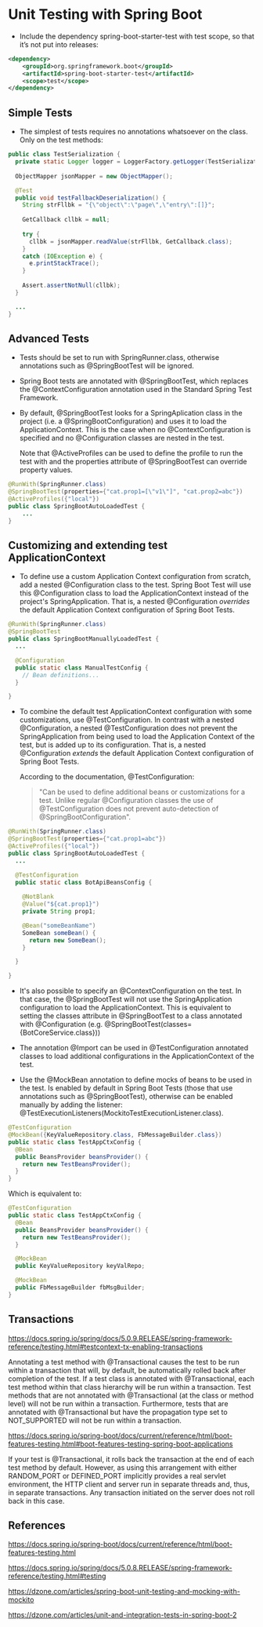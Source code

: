 # Unit Testing with Spring Boot

* Include the dependency spring-boot-starter-test with test scope, so that it’s not put into releases:

```xml
<dependency>
	<groupId>org.springframework.boot</groupId>
	<artifactId>spring-boot-starter-test</artifactId>
	<scope>test</scope>
</dependency>
```

## Simple Tests

* The simplest of tests requires no annotations whatsoever on the class. Only on the test methods:

```java
public class TestSerialization {
  private static Logger logger = LoggerFactory.getLogger(TestSerialization.class);
  
  ObjectMapper jsonMapper = new ObjectMapper();

  @Test
  public void testFallbackDeserialization() {  
    String strFllbk = "{\"object\":\"page\",\"entry\":[]}";
    
    GetCallback cllbk = null;
    
    try {
      cllbk = jsonMapper.readValue(strFllbk, GetCallback.class);
    } 
    catch (IOException e) {
      e.printStackTrace();
    }
    
    Assert.assertNotNull(cllbk);
  }

  ...
}
```

## Advanced Tests

* Tests should be set to run with SpringRunner.class, otherwise annotations such as @SpringBootTest will be ignored. 

* Spring Boot tests are annotated with @SpringBootTest, which replaces the @ContextConfiguration annotation used in the Standard Spring Test Framework. 

* By default, @SpringBootTest looks for a SpringAplication class in the project (i.e. a @SpringBootConfiguration) and uses it to load the ApplicationContext. This is the case when no @ContextConfiguration is specified and no @Configuration classes are nested in the test. 

   Note that @ActiveProfiles can be used to define the profile to run the test with and the  properties attribute of @SpringBootTest can override property values.

```java
@RunWith(SpringRunner.class)
@SpringBootTest(properties={"cat.prop1=[\"v1\"]", "cat.prop2=abc"})
@ActiveProfiles({"local"})
public class SpringBootAutoLoadedTest {
    ...
}
```

## Customizing and extending test ApplicationContext

* To define use a custom Application Context configuration from scratch, add a nested @Configuration class to the test. Spring Boot Test will use this @Configuration class to load the ApplicationContext instead of the project's SpringApplication. That is, a nested @Configuration *overrides* the default Application Context configuration of Spring Boot Tests.

```java
@RunWith(SpringRunner.class)
@SpringBootTest
public class SpringBootManuallyLoadedTest {
  ...

  @Configuration
  public static class ManualTestConfig {
    // Bean definitions...
  }

}
```

* To combine the default test ApplicationContext configuration with some customizations, use @TestConfiguration. In contrast with a nested @Configuration, a nested @TestConfiguration does not prevent the SpringApplication from being used to load the Application Context of the test, but is added up to its configuration. That is, a nested @Configuration *extends* the default Application Context configuration of Spring Boot Tests.

   According to the documentation, @TestConfiguration:
   > "Can be used to define additional beans or customizations for a test. Unlike regular @Configuration classes the use of @TestConfiguration does not prevent auto-detection of @SpringBootConfiguration".

```java
@RunWith(SpringRunner.class)
@SpringBootTest(properties={"cat.prop1=abc"})
@ActiveProfiles({"local"})
public class SpringBootAutoLoadedTest {
  ...

  @TestConfiguration
  public static class BotApiBeansConfig {
    
    @NotBlank
    @Value("${cat.prop1}")
    private String prop1;

    @Bean("someBeanName")
    SomeBean someBean() {
      return new SomeBean();
    }

  }

}
```

* It's also possible to specify an @ContextConfiguration on the test. In that case, the @SpringBootTest will not use the SpringApplication configuration to load the ApplicationContext.  This is equivalent to setting the classes attribute in @SpringBootTest to a class annotated with @Configuration (e.g. @SpringBootTest(classes={BotCoreService.class}))
<!-- TODO: Validate this claim. See example at bot-core.BotPingCommandTest -->

* The annotation @Import can be used in @TestConfiguration annotated classes to load additional  configurations in the ApplicationContext of the test.
<!-- TODO: Add example -->

* Use the @MockBean annotation to define mocks of beans to be used in the test. Is enabled by default in Spring Boot Tests (those that use annotations such as @SpringBootTest), otherwise can be enabled manually by adding the listener: @TestExecutionListeners(MockitoTestExecutionListener.class).
<!-- TODO: Add examples, putting @MockBean on attributes, @Configuration classes and Test Classes -->

```java
@TestConfiguration
@MockBean({KeyValueRepository.class, FbMessageBuilder.class})
public static class TestAppCtxConfig {
  @Bean
  public BeansProvider beansProvider() {
    return new TestBeansProvider();
  }
}
```

Which is equivalent to:

```java
@TestConfiguration
public static class TestAppCtxConfig {
  @Bean
  public BeansProvider beansProvider() {
    return new TestBeansProvider();
  }

  @MockBean
  public KeyValueRepository keyValRepo;

  @MockBean
  public FbMessageBuilder fbMsgBuilder;
}
```
## Transactions
https://docs.spring.io/spring/docs/5.0.9.RELEASE/spring-framework-reference/testing.html#testcontext-tx-enabling-transactions

Annotating a test method with @Transactional causes the test to be run within a transaction that will, by default, be automatically rolled back after completion of the test. If a test class is annotated with @Transactional, each test method within that class hierarchy will be run within a transaction. Test methods that are not annotated with @Transactional (at the class or method level) will not be run within a transaction. Furthermore, tests that are annotated with @Transactional but have the propagation type set to NOT_SUPPORTED will not be run within a transaction.

https://docs.spring.io/spring-boot/docs/current/reference/html/boot-features-testing.html#boot-features-testing-spring-boot-applications

If your test is @Transactional, it rolls back the transaction at the end of each test method by default. However, as using this arrangement with either RANDOM_PORT or DEFINED_PORT implicitly provides a real servlet environment, the HTTP client and server run in separate threads and, thus, in separate transactions. Any transaction initiated on the server does not roll back in this case.

## References

https://docs.spring.io/spring-boot/docs/current/reference/html/boot-features-testing.html

https://docs.spring.io/spring/docs/5.0.8.RELEASE/spring-framework-reference/testing.html#testing

https://dzone.com/articles/spring-boot-unit-testing-and-mocking-with-mockito

https://dzone.com/articles/unit-and-integration-tests-in-spring-boot-2


